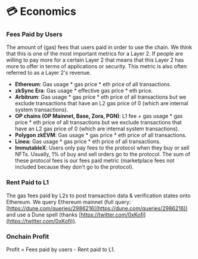 # 💳 Economics

### Fees Paid by Users

The amount of (gas) fees that users paid in order to use the chain. We think that this is one of the most important metrics for a Layer 2. If people are willing to pay more for a certain Layer 2 that means that this Layer 2 has more to offer in terms of applications or security. This metric is also often referred to as a Layer 2's revenue.

* **Ethereum**: Gas usage \* gas price \* eth price of all transactions.
* **zkSync Era**: Gas usage \* effective gas price \* eth price.
* **Arbitrum**: Gas usage \* gas price \* eth price of all transactions but we exclude transactions that have an L2 gas price of 0 (which are internal system transactions).
* **OP chains (OP Mainnet, Base, Zora, PGN)**: L1 fee + gas usage \* gas price \* eth price of all transactions but we exclude transactions that have an L2 gas price of 0 (which are internal system transactions).
* **Polygon zkEVM**: Gas usage \* gas price \* eth price of all transactions.
* **Linea:** Gas usage \* gas price \* eth price of all transactions.
* **ImmutableX**: Users only pay fees to the protocol when they buy or sell NFTs. Usually, 1% of buy and sell orders go to the protocol. The sum of these protocol fees is our fees paid metric (marketplace fees not included because they don't go to the protocol).

### Rent Paid to L1

The gas fees paid by L2s to post transaction data & verification states onto Ethereum. We query Ethereum mainnet (full query: [https://dune.com/queries/2986216](https://dune.com/queries/2986216)) and use a Dune spell (thanks [https://twitter.com/0xKofi](https://twitter.com/0xKofi)).

### Onchain Profit

Profit = Fees paid by users - Rent paid to L1.
